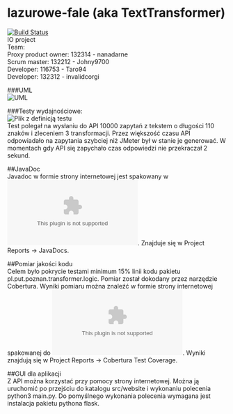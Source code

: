 # lazurowe-fale (aka TextTransformer)
[![Build Status](https://travis-ci.org/turbo-inzyniery/lazurowe-fale.svg?branch=master)](https://travis-ci.org/turbo-inzyniery/lazurowe-fale)  
IO project  
Team:  
Proxy product owner: 132314 - nanadarne  
Scrum master: 132212 - Johny9700  
Developer: 116753 - Taro94  
Developer: 132312 - invalidcorgi  

###UML  
![UML](img/uml.jpg)  

###Testy wydajnościowe:  
![Plik z definicją testu](src/test/HTTP%20Request.jmx)  
Test polegał na wysłaniu do API 10000 zapytań z tekstem o długości 110 znaków i zleceniem 3 transformacji.
Przez większość czasu API odpowiadało na zapytania szybciej niż JMeter był w stanie je generować.
W momentach gdy API się zapychało czas odpowiedzi nie przekraczał 2 sekund.

##JavaDoc  
Javadoc w formie strony internetowej jest spakowany w ![pliku](site.zip).
Znajduje się w Project Reports -> JavaDocs.

##Pomiar jakości kodu  
Celem było pokrycie testami minimum 15% linii kodu pakietu pl.put.poznan.transformer.logic.
Pomiar został dokodany przez narzędzie Cobertura.
Wyniki pomiaru można znaleźć w formie strony internetowej spakowanej do ![pliku](site.zip).
Wyniki znajdują się w Project Reports -> Cobertura Test Coverage.

##GUI dla aplikacji  
Z API można korzystać przy pomocy strony internetowej.
Można ją uruchomić po przejściu do katalogu src/website i wykonaniu polecenia python3 main.py.
Do pomyślnego wykonania polecenia wymagana jest instalacja pakietu pythona flask.
